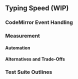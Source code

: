 ## Typing Speed (WIP)
### CodeMirror Event Handling
### Measurement
#### Automation
#### Alternatives and Trade-Offs
### Test Suite Outlines